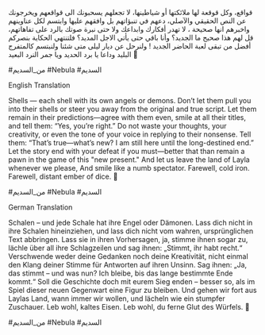 قواقع،  وكل قوقعة لها ملائكتها أو شياطينها،  لا تجعلهم يسحبونك الى قواقعهم ويخرجونك عن النص الحقيقي والآصلي،  دعهم في تنبؤاتهم بل وافقهم عليها وابتسم لكل عناوينهم واخبرهم انها صحيحة ، لا تهدر أفكارك وابداعك ولا حتى نبرة صوتك بالرد على تفاهاتهم،  قل لهم هذا صحيح ما الجديد؟ وأنا باقي حتى يأتي الاجل المديد؟ فلتنتهي الحكاية بنصركم أفضل من تبقى لعبة الحاضر الجديد ! ولنرحل عن ديار ليلى متى شئنا ولنبتسم  كالمتفرج البليد وداعا يا برد الحديد ويا جمر النرد البعيد 🤚

#من_السديم #Nebula #السديم 

 English Translation

Shells — each shell with its own angels or demons.
Don’t let them pull you into their shells or steer you away from the original and true script.
Let them remain in their predictions—agree with them even, smile at all their titles, and tell them: “Yes, you’re right.”
Do not waste your thoughts, your creativity, or even the tone of your voice in replying to their nonsense.
Tell them: “That’s true—what’s new? I am still here until the long-destined end.”
Let the story end with your defeat if you must—better that than remain a pawn in the game of this "new present."
And let us leave the land of Layla whenever we please,
And smile like a numb spectator.
Farewell, cold iron.
Farewell, distant ember of dice. 🤚

#من_السديم #Nebula #السديم

German Translation

Schalen – und jede Schale hat ihre Engel oder Dämonen.
Lass dich nicht in ihre Schalen hineinziehen,
und lass dich nicht vom wahren, ursprünglichen Text abbringen.
Lass sie in ihren Vorhersagen, ja, stimme ihnen sogar zu,
lächle über all ihre Schlagzeilen und sag ihnen: „Stimmt, ihr habt recht.“
Verschwende weder deine Gedanken noch deine Kreativität,
nicht einmal den Klang deiner Stimme für Antworten auf ihren Unsinn.
Sag ihnen: „Ja, das stimmt – und was nun? Ich bleibe, bis das lange bestimmte Ende kommt.“
Soll die Geschichte doch mit eurem Sieg enden – besser so,
als im Spiel dieser neuen Gegenwart eine Figur zu bleiben.
Und gehen wir fort aus Laylas Land, wann immer wir wollen,
und lächeln wie ein stumpfer Zuschauer.
Leb wohl, kaltes Eisen.
Leb wohl, du ferne Glut des Würfels. 🤚

#من_السديم #Nebula #السديم
